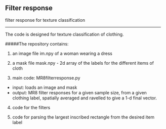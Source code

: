 
## Filter response
filter response for texture classification

___
The code is designed for texture classification of clothing.

#####The repository contains:

1. an image file im.npy of a woman wearing a dress

2. a mask file mask.npy - 2d array of the labels for the different items of cloth

3. main code: MR8filterresponse.py
 - input: loads an image and mask
 - output: MR8 filter responses for a given sample size, from a given clothing label, spatially averaged
          and ravelled to give a 1-d final vector.

4. code for the filters

5. code for parsing the largest inscribed rectangle from the desired item label


